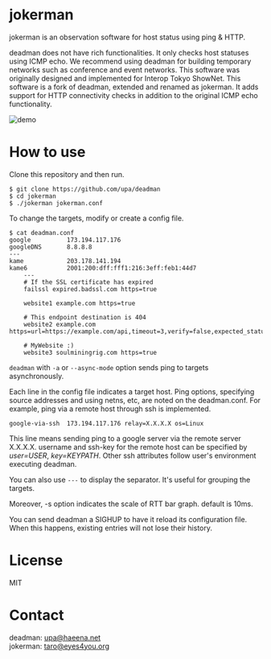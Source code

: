 jokerman
=======

jokerman is an observation software for host status using ping & HTTP.

deadman does not have rich functionalities. It only checks host statuses using ICMP echo. We recommend using deadman for building temporary networks such as conference and event networks. This software was originally designed and implemented for Interop Tokyo ShowNet. This software is a fork of deadman, extended and renamed as jokerman. It adds support for HTTP connectivity checks in addition to the original ICMP echo functionality.

![demo](https://github.com/upa/deadman/raw/master/img/deadman-demo.gif)

How to use
==========

Clone this repository and then run.

	$ git clone https://github.com/upa/deadman
	$ cd jokerman
	$ ./jokerman jokerman.conf


To change the targets, modify or create a config file.

	$ cat deadman.conf
	google          173.194.117.176
	googleDNS       8.8.8.8
	---
	kame            203.178.141.194
	kame6           2001:200:dff:fff1:216:3eff:feb1:44d7
        ---
        # If the SSL certificate has expired
        failssl expired.badssl.com https=true

        website1 example.com https=true

        # This endpoint destination is 404
        website2 example.com https=url=https://example.com/api,timeout=3,verify=false,expected_status=200

        # MyWebsite :)
        website3 soulminingrig.com https=true


`deadman` with `-a` or `--async-mode` option sends ping to targets
asynchronously.

Each line in the config file indicates a target host. Ping options,
specifying source addresses and using netns, etc, are noted on the
deadman.conf. For example, ping via a remote host through ssh is
implemented.

	google-via-ssh  173.194.117.176 relay=X.X.X.X os=Linux

This line means sending ping to a google server via the remote server
X.X.X.X. username and ssh-key for the remote host can be specified by
_user=USER_, _key=KEYPATH_. Other ssh attributes follow user's
environment executing deadman.

You can also use `---` to display the separator.
It's useful for grouping the targets.

Moreover, -s option indicates the scale of RTT bar graph. default is 10ms.

You can send deadman a SIGHUP to have it reload its configuration file.
When this happens, existing entries will not lose their history.


License
=======

MIT


Contact
=======

deadman: upa@haeena.net  
jokerman: taro@eyes4you.org
